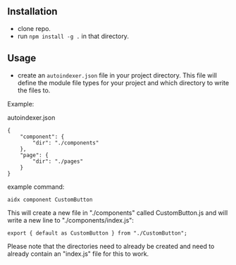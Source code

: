 ## Installation
- clone repo.
- run `npm install -g .` in that directory.

## Usage
- create an `autoindexer.json` file in your project directory. This file will define the module file types for your project and which directory to write the files to.

Example:

autoindexer.json
```
{
    "component": {
        "dir": "./components"
    },
    "page": {
        "dir": "./pages"
    }
}
```

example command:
```
aidx component CustomButton
```

This will create a new file in "./components" called CustomButton.js and will write a new line to "./components/index.js": 
```
export { default as CustomButton } from "./CustomButton";
```

Please note that the directories need to already be created and need to already contain an "index.js" file for this to work.